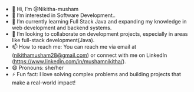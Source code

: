 - 👋 Hi, I’m @Nikitha-musham
- 👀 I’m interested in Software Development..
- 🌱 I’m currently learning Full Stack Java and expanding my knowledge in web development and backend systems.
- 💞️ I’m looking to collaborate on development projects, especially in areas like full-stack development(Java).
- 📫 How to reach me: You can reach me via email at (nikithamusham28@gmail.com) or connect with me on LinkedIn (https://www.linkedin.com/in/mushamnikitha/).
- 😄 Pronouns: she/her
- ⚡ Fun fact: I love solving complex problems and building projects that make a real-world impact!


